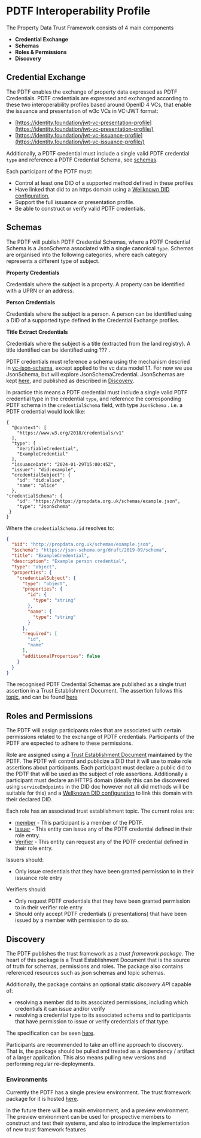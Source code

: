 # PDTF Interoperability Profile

The Property Data Trust Framework consists of 4 main components

- **Credential Exchange**
- **Schemas**
- **Roles & Permissions**
- **Discovery**

## Credential Exchange
The PDTF enables the exchange of property data expressed as PDTF Credentials. PDTF credentials are expressed and exchanged according to these 
two interoperability profiles based around OpenID 4 VCs, that enable the issuance and presentation of w3c VCs in VC-JWT format:

- [https://identity.foundation/jwt-vc-presentation-profile](https://identity.foundation/jwt-vc-presentation-profile/)
- [https://identity.foundation/jwt-vc-issuance-profile](https://identity.foundation/jwt-vc-issuance-profile/)

Additionally, a PDTF credential must include a single valid PDTF credential `type` and reference a PDTF Credential Schema, see [schemas](#schemas).

Each participant of the PDTF must:
* Control at least one DID of a supported method defined in these profiles
* Have linked that did to an https domain using a [Wellknown DID configuration](https://identity.foundation/.well-known/resources/did-configuration/), 
* Support the full issuance or presentation profile.
* Be able to construct or verify valid PDTF credentials.

## Schemas

The PDTF will publish PDTF Credential Schemas, where a PDTF Credential Schema is a JsonSchema associated with a single canonical `type`.
Schemas are organised into the following categories, where each category represents a different type of subject.


**Property Credentials**

Credentials where the subject is a property. A property can be identified with a UPRN or an address.

**Person Credentials**

Credentials where the subject is a person. A person can be identified using a DID of a supported type defined in the Credential Exchange profiles.

**Title Extract Credentials**

Credentials where the subject is a title (extracted from the land registry). A title identified can be identified using ??? .

PDTF credentials must reference a schema using the mechanism descried in [vc-json-schema](https://www.w3.org/TR/vc-json-schema/#jsonschema), 
except applied to the vc data model 1.1. For now we use JsonSchema, but will explore JsonSchemaCredential. 
JsonSchemas are kept [here](../model/pdtf/schemas), and published as described in [Discovery](#discovery).

In practice this means a PDTF credential must include a single valid PDTF credential type in the credential `type`, and reference the corresponding PDTF schema in the `credentialSchema` field, with type `JsonSchema` .
i.e. a PDTF credential would look like:

```
{
  "@context": [
    "https://www.w3.org/2018/credentials/v1"
  ],
  "type": [
    "VerifiableCredential",
    "ExampleCredential"
  ],
  "issuanceDate": "2024-01-29T15:00:45Z",
  "issuer": "did:example",
  "credentialSubject": {
    "id": "did:alice",
    "name": "alice"
  },
"credentialSchema": {
    "id": "https://https://propdata.org.uk/schemas/example.json",
    "type": "JsonSchema"
 }
}

```

Where the `credentialSchema.id` resolves to:

```json
{
  "$id": "http://propdata.org.uk/schemas/example.json",
  "$schema": "https://json-schema.org/draft/2019-09/schema",
  "title": "ExampleCredential",
  "description": "Example person credential",
  "type": "object",
  "properties": {
    "credentialSubject": {
      "type": "object",
      "properties": {
        "id": {
          "type": "string"
        },
        "name": {
          "type": "string"
        }
      },
      "required": [
        "id",
        "name"
      ],
      "additionalProperties": false
    }
  }
}
```

The recognised PDTF Credential Schemas are published as a single trust assertion in a Trust Establishment Document. The assertion follows this
[topic](../model/pdtf/pdtf-credentials.topic.json), and can be found [here](../model/pdtf/pdtf-credentials.topic.json)

## Roles and Permissions

The PDTF will assign participants roles that are associated with certain permissions related to the exchange of PDTF credentials. 
Participants of the PDTF are expected to adhere to these permissions.


Role are assigned using a [Trust Establishment Document](https://identity.foundation/trust-establishment/) maintained by the PDTF. 
The PDTF will control and publicize a DID that it will use to make role assertions about participants. 
Each participant must declare a public did to the PDTF that will be used as the subject of role assertions. 
Additionally a participant must declare an HTTPS domain (ideally this can be discovered using `serviceEndpoints` in the DID doc 
however not all did methods will be suitable for this) and a [Wellknown DID configuration](https://identity.foundation/.well-known/resources/did-configuration/) to link this domain with their declared DID.

Each role has an associated trust establishment topic. The current roles are:

* [member](../model/pdtf/trustframework/roles/pdtfParticipant.topic.json) - This participant is a member of the PDTF.
* [Issuer](../model/pdtf/trustframework/roles/pdtfIssuer.topic.json) - This entity can issue any of the PDTF credential defined in their role entry.
* [Verifier](../model/pdtf/trustframework/roles/pdtfVerifier.topic.json) - This entity can request any of the PDTF credential defined in their role entry.

Issuers should:
* Only issue credentials that they have been granted permission to in their issuance role entry

Verifiers should:
* Only request PDTF credentials that they have been granted permission to in their verifier role entry
* Should only accept PDTF credentials (/ presentations) that have been issued by a member with permission to do so.
## Discovery

The PDTF publishes the trust framework as a *trust framework package*. 
The heart of this package is a Trust Establishment Document that is the source of truth for schemas, permissions and roles. 
The package also contains referenced resources such as json schemas and topic schemas.


Additionally, the package contains an optional static *discovery API* capable of:
- resolving a member did to its associated permissions, including which credentials it can issue and/or verify
- resolving a credential type to its associated schema and to participants that have permission to issue or verify credentials of that type.

The specification can be seen [here](https://propdata.org.uk/api/#/operations/getDiscoveryDocument).

Participants are recommended to take an offline approach to discovery. 
That is, the package should be pulled and treated as a dependency / artifact of a larger application.
This also means pulling new versions and performing regular re-deployments.

### Environments
Currently the PDTF has a single preview environment. The trust framework package for it is hosted [here](https://propdata.org.uk/trustframework/). 

In the future there will be a main environment, and a preview environment. 
The preview environment can be used for prospective members to construct and test their systems, 
and also to introduce the implementation of new trust framework features 

